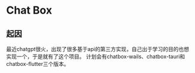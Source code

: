 # Chat Box

## 起因

最近chatgpt很火，出现了很多基于api的第三方实现，自己出于学习的目的也想实现一个，于是就有了这个项目。
计划会有chatbox-wails、chatbox-tauri和chatbox-flutter三个版本。